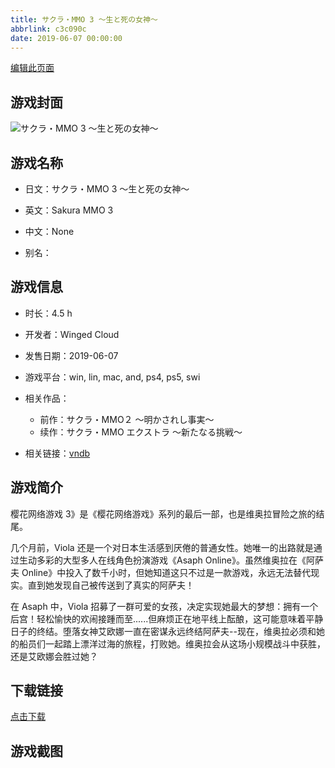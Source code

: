 ```yaml
---
title: サクラ・MMO 3 ～生と死の女神～
abbrlink: c3c090c
date: 2019-06-07 00:00:00
---
```

[编辑此页面](https://github.com/ACG-3/ADV3-source/blob/main/source/_posts/%E3%82%B5%E3%82%AF%E3%83%A9%E3%83%BBMMO%203%20%EF%BD%9E%E7%94%9F%E3%81%A8%E6%AD%BB%E3%81%AE%E5%A5%B3%E7%A5%9E%EF%BD%9E.md)

## 游戏封面

![サクラ・MMO 3 ～生と死の女神～](https://pan.timero.xyz/d/onedrive/img_lib_001/%E3%82%B5%E3%82%AF%E3%83%A9%E3%83%BBMMO%203%20%EF%BD%9E%E7%94%9F%E3%81%A8%E6%AD%BB%E3%81%AE%E5%A5%B3%E7%A5%9E%EF%BD%9E_cover.avif)


## 游戏名称

- 日文：サクラ・MMO 3 ～生と死の女神～
- 英文：Sakura MMO 3
- 中文：None

- 别名：


## 游戏信息

- 时长：4.5 h
- 开发者：Winged Cloud
- 发售日期：2019-06-07
- 游戏平台：win, lin, mac, and, ps4, ps5, swi
- 相关作品：
   - 前作：サクラ・MMO２ ～明かされし事実～
   - 续作：サクラ・MMO エクストラ ～新たなる挑戦～

- 相关链接：[vndb](https://vndb.org/v25936)


## 游戏简介

樱花网络游戏 3》是《樱花网络游戏》系列的最后一部，也是维奥拉冒险之旅的结尾。

几个月前，Viola 还是一个对日本生活感到厌倦的普通女性。她唯一的出路就是通过生动多彩的大型多人在线角色扮演游戏《Asaph Online》。虽然维奥拉在《阿萨夫 Online》中投入了数千小时，但她知道这只不过是一款游戏，永远无法替代现实。直到她发现自己被传送到了真实的阿萨夫！

在 Asaph 中，Viola 招募了一群可爱的女孩，决定实现她最大的梦想：拥有一个后宫！轻松愉快的欢闹接踵而至......但麻烦正在地平线上酝酿，这可能意味着平静日子的终结。堕落女神艾欧娜一直在密谋永远终结阿萨夫--现在，维奥拉必须和她的船员们一起踏上漂洋过海的旅程，打败她。维奥拉会从这场小规模战斗中获胜，还是艾欧娜会胜过她？




## 下载链接

[点击下载](https://pan.timero.xyz/onedrive/adv_lib_001/%E3%82%B5%E3%82%AF%E3%83%A9%E3%83%BBMMO%203%20%EF%BD%9E%E7%94%9F%E3%81%A8%E6%AD%BB%E3%81%AE%E5%A5%B3%E7%A5%9E%EF%BD%9E)


## 游戏截图


